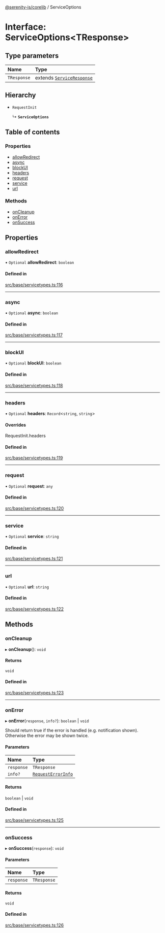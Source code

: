 [@serenity-is/corelib](../README.md) / ServiceOptions

# Interface: ServiceOptions\<TResponse\>

## Type parameters

| Name | Type |
| :------ | :------ |
| `TResponse` | extends [`ServiceResponse`](ServiceResponse.md) |

## Hierarchy

- `RequestInit`

  ↳ **`ServiceOptions`**

## Table of contents

### Properties

- [allowRedirect](ServiceOptions.md#allowredirect)
- [async](ServiceOptions.md#async)
- [blockUI](ServiceOptions.md#blockui)
- [headers](ServiceOptions.md#headers)
- [request](ServiceOptions.md#request)
- [service](ServiceOptions.md#service)
- [url](ServiceOptions.md#url)

### Methods

- [onCleanup](ServiceOptions.md#oncleanup)
- [onError](ServiceOptions.md#onerror)
- [onSuccess](ServiceOptions.md#onsuccess)

## Properties

### allowRedirect

• `Optional` **allowRedirect**: `boolean`

#### Defined in

[src/base/servicetypes.ts:116](https://github.com/serenity-is/serenity/blob/master/packages/corelib/src/base/servicetypes.ts#L116)

___

### async

• `Optional` **async**: `boolean`

#### Defined in

[src/base/servicetypes.ts:117](https://github.com/serenity-is/serenity/blob/master/packages/corelib/src/base/servicetypes.ts#L117)

___

### blockUI

• `Optional` **blockUI**: `boolean`

#### Defined in

[src/base/servicetypes.ts:118](https://github.com/serenity-is/serenity/blob/master/packages/corelib/src/base/servicetypes.ts#L118)

___

### headers

• `Optional` **headers**: `Record`\<`string`, `string`\>

#### Overrides

RequestInit.headers

#### Defined in

[src/base/servicetypes.ts:119](https://github.com/serenity-is/serenity/blob/master/packages/corelib/src/base/servicetypes.ts#L119)

___

### request

• `Optional` **request**: `any`

#### Defined in

[src/base/servicetypes.ts:120](https://github.com/serenity-is/serenity/blob/master/packages/corelib/src/base/servicetypes.ts#L120)

___

### service

• `Optional` **service**: `string`

#### Defined in

[src/base/servicetypes.ts:121](https://github.com/serenity-is/serenity/blob/master/packages/corelib/src/base/servicetypes.ts#L121)

___

### url

• `Optional` **url**: `string`

#### Defined in

[src/base/servicetypes.ts:122](https://github.com/serenity-is/serenity/blob/master/packages/corelib/src/base/servicetypes.ts#L122)

## Methods

### onCleanup

▸ **onCleanup**(): `void`

#### Returns

`void`

#### Defined in

[src/base/servicetypes.ts:123](https://github.com/serenity-is/serenity/blob/master/packages/corelib/src/base/servicetypes.ts#L123)

___

### onError

▸ **onError**(`response`, `info?`): `boolean` \| `void`

Should return true if the error is handled (e.g. notification shown). Otherwise the error may be shown twice.

#### Parameters

| Name | Type |
| :------ | :------ |
| `response` | `TResponse` |
| `info?` | [`RequestErrorInfo`](RequestErrorInfo.md) |

#### Returns

`boolean` \| `void`

#### Defined in

[src/base/servicetypes.ts:125](https://github.com/serenity-is/serenity/blob/master/packages/corelib/src/base/servicetypes.ts#L125)

___

### onSuccess

▸ **onSuccess**(`response`): `void`

#### Parameters

| Name | Type |
| :------ | :------ |
| `response` | `TResponse` |

#### Returns

`void`

#### Defined in

[src/base/servicetypes.ts:126](https://github.com/serenity-is/serenity/blob/master/packages/corelib/src/base/servicetypes.ts#L126)
